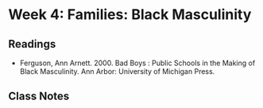 # Week 4: Families: Black Masculinity

## Readings

* Ferguson, Ann Arnett. 2000. Bad Boys : Public Schools in the Making of Black Masculinity. Ann Arbor: University of Michigan Press.

## Class Notes
<!-- 
-   What is masculinity? (based on Bad Boys)
    - Boys were permitted more relaxed behavior & were less obedient 
    - When disciplined, the discipline tended to be more physical
        - IE. restraint -->
